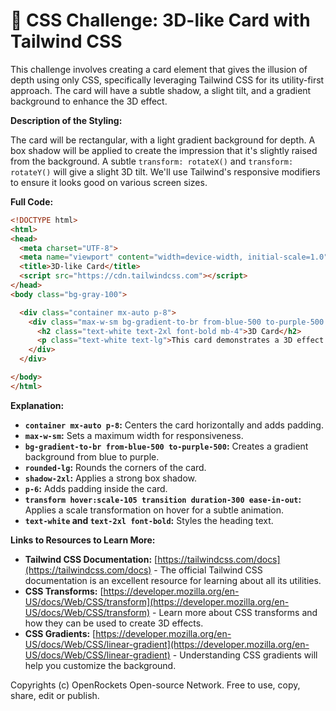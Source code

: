 # 🐞 CSS Challenge:  3D-like Card with Tailwind CSS


This challenge involves creating a card element that gives the illusion of depth using only CSS, specifically leveraging Tailwind CSS for its utility-first approach. The card will have a subtle shadow, a slight tilt, and a gradient background to enhance the 3D effect.


**Description of the Styling:**

The card will be rectangular, with a light gradient background for depth.  A box shadow will be applied to create the impression that it's slightly raised from the background. A subtle `transform: rotateX()` and `transform: rotateY()` will give a slight 3D tilt.  We'll use Tailwind's responsive modifiers to ensure it looks good on various screen sizes.


**Full Code:**

```html
<!DOCTYPE html>
<html>
<head>
  <meta charset="UTF-8">
  <meta name="viewport" content="width=device-width, initial-scale=1.0">
  <title>3D-like Card</title>
  <script src="https://cdn.tailwindcss.com"></script>
</head>
<body class="bg-gray-100">

  <div class="container mx-auto p-8">
    <div class="max-w-sm bg-gradient-to-br from-blue-500 to-purple-500 rounded-lg shadow-2xl p-6 transform hover:scale-105 transition duration-300 ease-in-out">
      <h2 class="text-white text-2xl font-bold mb-4">3D Card</h2>
      <p class="text-white text-lg">This card demonstrates a 3D effect using only CSS and Tailwind.</p>
    </div>
  </div>

</body>
</html>
```

**Explanation:**

* **`container mx-auto p-8`:** Centers the card horizontally and adds padding.
* **`max-w-sm`:** Sets a maximum width for responsiveness.
* **`bg-gradient-to-br from-blue-500 to-purple-500`:** Creates a gradient background from blue to purple.
* **`rounded-lg`:** Rounds the corners of the card.
* **`shadow-2xl`:** Applies a strong box shadow.
* **`p-6`:** Adds padding inside the card.
* **`transform hover:scale-105 transition duration-300 ease-in-out`:** Applies a scale transformation on hover for a subtle animation.
* **`text-white` and `text-2xl font-bold`:** Styles the heading text.

**Links to Resources to Learn More:**

* **Tailwind CSS Documentation:** [https://tailwindcss.com/docs](https://tailwindcss.com/docs) -  The official Tailwind CSS documentation is an excellent resource for learning about all its utilities.
* **CSS Transforms:** [https://developer.mozilla.org/en-US/docs/Web/CSS/transform](https://developer.mozilla.org/en-US/docs/Web/CSS/transform) - Learn more about CSS transforms and how they can be used to create 3D effects.
* **CSS Gradients:** [https://developer.mozilla.org/en-US/docs/Web/CSS/linear-gradient](https://developer.mozilla.org/en-US/docs/Web/CSS/linear-gradient) -  Understanding CSS gradients will help you customize the background.


Copyrights (c) OpenRockets Open-source Network. Free to use, copy, share, edit or publish.

